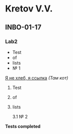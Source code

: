 # Kretov V.V.
## INBO-01-17
### Lab2

* Test
* of
* lists
* № 1

[Я не хлеб, я ссылка](https://cs9.pikabu.ru/images/big_size_comm/2016-10_6/1477654758112513964.jpg) _(Там кот)_

1. Test
2. of
3. lists

    3.1 № 2

**Tests completed**
